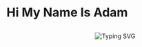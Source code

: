 <h1>Hi My Name Is Adam</h1>

##

<div align="center">
    <img
        src="https://readme-typing-svg.herokuapp.com?font=ShadowsIntoLightsize=50&duration=5500&color=f70787&background=FF673200&center=true&vCenter=true&lines=Hi+Traveller;Welcome+to+my+GitHub"
            alt="Typing SVG"
        />
    </a>
</p>
</div>

## 
